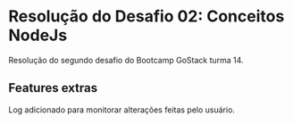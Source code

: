 # Resolução do Desafio 02: Conceitos NodeJs

Resolução do segundo desafio do Bootcamp GoStack turma 14.

## Features extras

Log adicionado para monitorar alterações feitas pelo usuário.